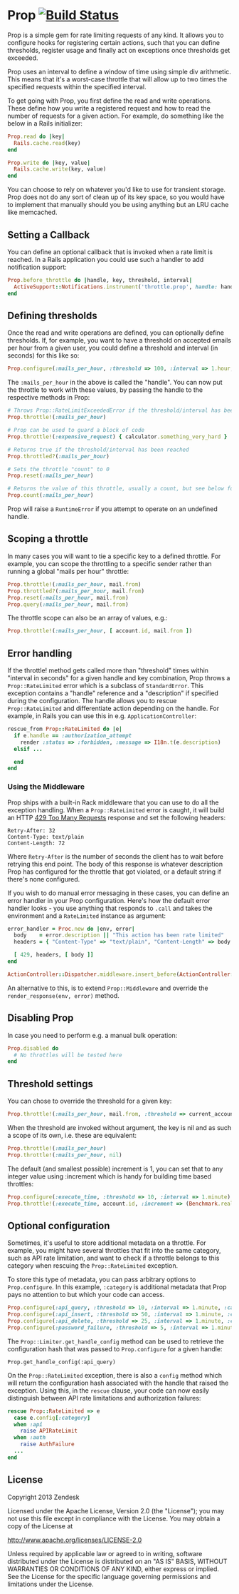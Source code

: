 
# Prop [![Build Status](https://secure.travis-ci.org/zendesk/prop.png)](http://travis-ci.org/zendesk/prop)

Prop is a simple gem for rate limiting requests of any kind. It allows you to configure hooks for registering certain actions, such that you can define thresholds, register usage and finally act on exceptions once thresholds get exceeded.

Prop uses an interval to define a window of time using simple div arithmetic. This means that it's a worst-case throttle that will allow up to two times the specified requests within the specified interval.

To get going with Prop, you first define the read and write operations. These define how you write a registered request and how to read the number of requests for a given action. For example, do something like the below in a Rails initializer:

```ruby
Prop.read do |key|
  Rails.cache.read(key)
end

Prop.write do |key, value|
  Rails.cache.write(key, value)
end
```

You can choose to rely on whatever you'd like to use for transient storage. Prop does not do any sort of clean up of its key space, so you would have to implement that manually should you be using anything but an LRU cache like memcached.

## Setting a Callback

You can define an optional callback that is invoked when a rate limit is reached. In a Rails application you could use such a handler to add notification support:

```ruby
Prop.before_throttle do |handle, key, threshold, interval|
  ActiveSupport::Notifications.instrument('throttle.prop', handle: handle, key: key, threshold: threshold, interval: interval)
end
```

## Defining thresholds

Once the read and write operations are defined, you can optionally define thresholds. If, for example, you want to have a threshold on accepted emails per hour from a given user, you could define a threshold and interval (in seconds) for this like so:

```ruby
Prop.configure(:mails_per_hour, :threshold => 100, :interval => 1.hour, :description => "Mail rate limit exceeded")
```

The `:mails_per_hour` in the above is called the "handle". You can now put the throttle to work with these values, by passing the handle to the respective methods in Prop:

```ruby
# Throws Prop::RateLimitExceededError if the threshold/interval has been reached
Prop.throttle!(:mails_per_hour)

# Prop can be used to guard a block of code
Prop.throttle!(:expensive_request) { calculator.something_very_hard }

# Returns true if the threshold/interval has been reached
Prop.throttled?(:mails_per_hour)

# Sets the throttle "count" to 0
Prop.reset(:mails_per_hour)

# Returns the value of this throttle, usually a count, but see below for more
Prop.count(:mails_per_hour)
```

Prop will raise a `RuntimeError` if you attempt to operate on an undefined handle.

## Scoping a throttle

In many cases you will want to tie a specific key to a defined throttle. For example, you can scope the throttling to a specific sender rather than running a global "mails per hour" throttle:

```ruby
Prop.throttle!(:mails_per_hour, mail.from)
Prop.throttled?(:mails_per_hour, mail.from)
Prop.reset(:mails_per_hour, mail.from)
Prop.query(:mails_per_hour, mail.from)
```

The throttle scope can also be an array of values, e.g.:

```ruby
Prop.throttle!(:mails_per_hour, [ account.id, mail.from ])
```

## Error handling

If the throttle! method gets called more than "threshold" times within "interval in seconds" for a given handle and key combination, Prop throws a `Prop::RateLimited` error which is a subclass of `StandardError`. This exception contains a "handle" reference and a "description" if specified during the configuration. The handle allows you to rescue `Prop::RateLimited` and differentiate action depending on the handle. For example, in Rails you can use this in e.g. `ApplicationController`:

```ruby
rescue_from Prop::RateLimited do |e|
  if e.handle == :authorization_attempt
    render :status => :forbidden, :message => I18n.t(e.description)
  elsif ...

  end
end
```

### Using the Middleware

Prop ships with a built-in Rack middleware that you can use to do all the exception handling. When a `Prop::RateLimited` error is caught, it will build an HTTP [429 Too Many Requests](http://tools.ietf.org/html/draft-nottingham-http-new-status-02#section-4) response and set the following headers:

    Retry-After: 32
    Content-Type: text/plain
    Content-Length: 72

Where `Retry-After` is the number of seconds the client has to wait before retrying this end point. The body of this response is whatever description Prop has configured for the throttle that got violated, or a default string if there's none configured.

If you wish to do manual error messaging in these cases, you can define an error handler in your Prop configuration. Here's how the default error handler looks - you use anything that responds to `.call` and takes the environment and a `RateLimited` instance as argument:

```ruby
error_handler = Proc.new do |env, error|
  body    = error.description || "This action has been rate limited"
  headers = { "Content-Type" => "text/plain", "Content-Length" => body.size, "Retry-After" => error.retry_after }

  [ 429, headers, [ body ]]
end

ActionController::Dispatcher.middleware.insert_before(ActionController::ParamsParser, :error_handler => error_handler)
```

An alternative to this, is to extend `Prop::Middleware` and override the `render_response(env, error)` method.

## Disabling Prop

In case you need to perform e.g. a manual bulk operation:

```ruby
Prop.disabled do
  # No throttles will be tested here
end
```

## Threshold settings

You can chose to override the threshold for a given key:

```ruby
Prop.throttle!(:mails_per_hour, mail.from, :threshold => current_account.mail_throttle_threshold)
```

When the threshold are invoked without argument, the key is nil and as such a scope of its own, i.e. these are equivalent:

```ruby
Prop.throttle!(:mails_per_hour)
Prop.throttle!(:mails_per_hour, nil)
```

The default (and smallest possible) increment is 1, you can set that to any integer value using :increment which is handy for building time based throttles:

```ruby
Prop.configure(:execute_time, :threshold => 10, :interval => 1.minute)
Prop.throttle!(:execute_time, account.id, :increment => (Benchmark.realtime { execute }).to_i)
```

## Optional configuration

Sometimes, it's useful to store additional metadata on a throttle. For example,
you might have several throttles that fit into the same category, such as API
rate limitation, and want to check if a throttle belongs to this category
when rescuing the `Prop::RateLimited` exception.

To store this type of metadata, you can pass arbitrary options to `Prop.configure`.
In this example, `:category` is additional metadata that Prop pays no attention
to but which your code can access.

```ruby
Prop.configure(:api_query, :threshold => 10, :interval => 1.minute, :category => :api)
Prop.configure(:api_insert, :threshold => 50, :interval => 1.minute, :category => :api)
Prop.configure(:api_delete, :threshold => 25, :interval => 1.minute, :category => :api)
Prop.configure(:password_failure, :threshold => 5, :interval => 1.minute, :category => :auth)
```

The `Prop::Limiter.get_handle_config` method can be used to retrieve the configuration
hash that was passed to `Prop.configure` for a given handle:

```
Prop.get_handle_config(:api_query)
```

On the `Prop::RateLimited` exception, there is also a `config` method which will return
the configuration hash associated with the handle that raised the exception. Using this,
in the `rescue` clause, your code can now easily distinguish between API rate limitations
and authorization failures:

```ruby
rescue Prop::RateLimited => e
  case e.config[:category]
  when :api
    raise APIRateLimit
  when :auth
    raise AuthFailure
  ...
end 
```

## License

Copyright 2013 Zendesk

Licensed under the Apache License, Version 2.0 (the "License"); you may not use this file except in compliance with the License.
You may obtain a copy of the License at

http://www.apache.org/licenses/LICENSE-2.0

Unless required by applicable law or agreed to in writing, software distributed under the License is distributed on an "AS IS" BASIS, WITHOUT WARRANTIES OR CONDITIONS OF ANY KIND, either express or implied. See the License for the specific language governing permissions and limitations under the License.
